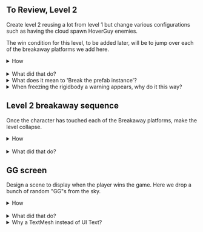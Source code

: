 ## To Review, Level 2

Create level 2 reusing a lot from level 1 but change various configurations such as having the cloud spawn HoverGuy enemies.  

The win condition for this level, to be added later, will be to jump over each of the breakaway platforms we add here.  

<details><summary>How</summary>

Create prefabs from Level 1 to reuse:

 - Open Level1 and create prefabs for:
   - Main Camera
   - Canvas
   - EventSystem
   - 1 Platform (any is fine, we will use this as a starting point in Level2).
   - 1 Ladder
   - EvilCloud
   - LevelController

<br>Start to design level 2 with prefabs from level 1:

 - Open Level2.
 - Delete the Main Camera.
 - Drag in the following prefabs:
   - Main Camera
   - Canvas
   - EventSystem
   - EvilCloud
   - LevelController
     - Level Number: 2
     - Select the Director
 - Add the Platform, Ladder, Hammer prefabs and any new art you would like to include.  
   - Copy / paste as needed to layout the level.
   - Note that it's okay to 'Break the prefab instance' while making changes.
   - Add a **Rigidbody2D** to each of the center platforms.
     - Freeze the Position and Rotation.
 - Add the Mushroom as well.  We are using **spritesheet_jumper_26**.
   - Add **PolygonCollider2D**.
   - Add **Rigidbody2D**:
     - Freeze the Position (X and Y) and Rotation.
    
<img src="https://i.imgur.com/7UiA4df.png" width=300px />

<br>Add a section at the top where the Character cannot enter:

 - Add a Block at the top, we are using **spritesheet_ground_9**.
   - Add **Rigidbody2D**.
     - Freeze the Position and Rotation.
   - Add **BoxCollider2D**.
 - Create a layer 'CharacterOnly':
   - Disable CharacterOnly / Enemy and CharacterOnly / Feet collisions.
   - Assign it to all the blocks at the top and the mushroom.

<img src="https://i.imgur.com/af8Jpj0.png" width=300px />

<br>Add the breakaway sections:

  - Add a Breakaway GameObject and sprite, we are using **spritesheet_jumper_69**.
    - Set to Layer **Floor**.
    - Add **TouchMeToWin**.
    - Add **PolygonCollider2D** for collisions.
    - Add **Rigidbody2D**.
    - Add **BoxCollider2D**, set it as a trigger and size it to capture the area above.

<img src="https://i.imgur.com/vttLU0g.png" width=300px />

<br>Configure the enemy:

 - Drag the HoverGuy prefab into the scene.
   - Rename it "HoverGuy2".
   - Remove the **FadeInThenEnable** component.
   - Enable the **WanderWalkController**:
     - Time Before First Wander: 0
   - Change the **RandomClimbController**
     - Odds of going up: .1
     - Odds of going down: .9
   - Create a new prefab for HoverGuy2 and delete the GameObject.
 - Select the EvilCloud and change the Thing To Spawn to HoverGuy2.

<br>Create the intro Timeline:

 - Select the EvilCloud's sprite GameObject and create a new animation  Animations/**CloudLevel2Entrance**.
   - Record any sequence you'd like.
   - Select Animations/CloudLevel2Entrance and disable looping.
 - Create a 'Timeline' file at Animations/**Level2Entrance**.
 - Select the EvilCloud's sprite GameObject and change the Playable Director's Playable to Level2Entrance.
 - Open the Timeline Editor window:
   - Add an Animation Track for the EvilCloud 
     - Add an Animation Clip for CloudLevel2Entrance.
     - Update the speed if needed.
   - Add Activation Tracks for the Hammers, Ladders, and LevelController.  
     - Time them to start near the end of the animation.
     - And end at the end of the timeline.
   - Then disable the Hammers, Ladders, and LevelController.

<br>Create the outro Timeline:

 - Create a new Scene named Scenes/**YouWin**:
   - Add it to Build Settings.
   - Return to Level2.
 - Create a new animation on the EvilCloud for the end of the game, named Animations/**CloudLevel2Exit**.
 - Create a new Timeline Animations/**Level2Exit** and select it in the Playable Director.
 - Open the Timeline Editor:
   - Create an **Animation Track** for the EvilCloud's CloudLevel2Exit clip.
     - Adjust the speed.
   - Add **TimelineEventPlayable**:
     - Position it to start about half way through the animation.
     - Change the Event Type to End.
   - Add **ChangeScenePlayable**:
      - Position it to start a few seconds after the TimelineEventPlayable began.
      - Change the Scene Name to "YouWin".
 - Select the LevelController and change the End of Level Playable to Level2Exit.
 - Switch the Playable Director back to Level2Entrance.

<hr></details><br>
<details><summary>What did that do?</summary>

Create prefabs from Level 1 to reuse:

We create prefabs to save time creating Level 2. Some of these will be used with the same configurations as used in Level 1, others will be modified specifically for level 2.  

<br>Start to design level 2 with prefabs from level 1:

We construct most of level 2 by reusing GameObjects created for level 1, making customizations where needed. The layout is a lot different from level 1 but we are reusing the same core Platforms.  Level 2 will have a unique win condition, which is why we did not copy that from level 1.

Rigidbody was added to the center platforms and the mushroom.  We then constrain the body, effectively disabling it by default.  This will allow us to turn off the constraints when the player beats the level, causing them to fall to the ground.

<br>Add a section at the top where the Character cannot enter:

The win condition for this level is breaking each of the breakaway blocks.  We don't want you to be able to reach the mushroom as you did in level 1.  Blocks are added to guard the mushroom and a layer is used to allow enemies to pass through but block the player.

The rigidbody is added so this may also fall at the level's end.

<br>Add the breakaway sections:

To beat level 2 you need to jump or walk over each of the breakaway platforms.  

 - The layer floor allows the FloorDetector to work while standing on these platforms.
 - TouchMeToWin counts down the number of breakaway platforms remaining in order to trigger the end of the level.  
 - The polygon collider is used for collisions as entities walk over and for when it's falling.
 - The rigidbody is added so this may fall at the level's end.
 - The box collider is used to detect when the Character is jumping or walking over.

<br>Configure the enemy:

A new prefab was created specifically for level 2.  It's a slight modification to the settings on the HoverGuy we used in level 1.

 - FadeInThenEnable is removed so that the enemy starts moving as soon as it's dropped from the cloud.
 - WanderWalkController removes the initial sleep so it does not always walk right in the beginning.
 - RandomClimbController updates odds so that enemies travel down more often then up.

<br>Create the intro Timeline:

A new Timeline was created for the start of the level.  It's modeled after the Timeline used with level 1. 

 - The cloud is given a new animation to start with for this level.
 - We disable the Hammers, Ladders, and LevelController until the animation is near complete, like we had done with level 1.

<br>Create the outro Timeline:

The Timeline for the end of the level is also modeled after level 1.  

 - The cloud is given a new animation to end with.
 - TimelineEventPlayable broadcasts the end of the level to other interested components.
 - The Timeline ends with ChangeScene, taking us to the YouWin scene.

<hr></details>
<details><summary>What does it mean to 'Break the prefab instance'?</summary>

This dialog sounds more serious than it is.  Breaking the prefab instance means that Unity will no longer tie this GameObject to a prefab - so if the prefab were to change the GameObject will not receive the update.  

The prefab itself is still in-tact and may be used for other objects or scenes.

<hr></details>
<details><summary>When freezing the rigidbody a warning appears, why do it this way?</summary>

When you freeze all constraints on the rigidbody, Unity presents a warning that this may not be an efficient way to achieve your goal of preventing the object from moving.  We have a bit of a unique use case for this case -- we will be removing these constraints once the end of the level is reached, allowing them to fall to the ground.

Alternatively you could have not included the rigidbody at all until the end of the level.  This is style preference, as well as a bit of a performance consideration as there is overhead to having a frozen rigidbody and there is overhead with adding a new component to a GameObject.

<hr></details>


## Level 2 breakaway sequence

Once the character has touched each of the Breakaway platforms, make the level collapse.

<details><summary>How</summary>

Enable physics, causing the level to collapse:

 - Create script Components/Effects/**UnfreezeAndDisablePlatformers**:

```csharp
using UnityEngine;

public class UnfreezeAndDisablePlatformers : MonoBehaviour
{
  protected void OnEnable()
  {
    Rigidbody2D myBody = GetComponent<Rigidbody2D>();
    myBody.constraints = RigidbodyConstraints2D.None;

    PlatformEffector2D effector 
      = GetComponent<PlatformEffector2D>();
    if(effector != null)
    {
      effector.enabled = false;
    }
  }
}
```

 - For each Block guarding the mushroom, each platform in the center (except the bottom platform), and the mushroom:
   - Add **UnfreezeAndDisablePlatformers**.
     - Disable the component.
   - Add **EnableComponentsOnTimelineEvent**:
     - Event: End
     - Component list: UnfreezeAndDisablePlatformers

<br>Breakaway blocks fall when touched:

 - For each breakaway block:
   - Add **UnfreezeAndDisablePlatformers**.
   - Update TouchMeToWin to enable the Unfreeze component.

<hr></details><br>
<details><summary>What did that do?</summary>

Enable physics, causing the level to collapse:

The Timeline which plays when the level ends will enable UnfreezeAndDisablePlatformers.  That component will then:

 - Remove all constraints on the rigidbody, allowing it to fall.
 - Disable the platform effector, if there is one.  This ensures there is no weird behaviour due to the one-way collisions from the platformer effect while the platform itself is falling and spinning.

<br>Breakaway blocks fall when touched:

When the player jumps over one of the breakaway blocks, UnfreezeAndDisablePlatformers is used to cause it to fall.

<hr></details>

## GG screen

Design a scene to display when the player wins the game.  Here we drop a bunch of random "GG"s from the sky.

<details><summary>How</summary>

Configure scene:

 - Open the YouWin scene.
 - Configure the Camera color.
 - Add the GameController prefab.

<br>Create a GG object:

 - Create an Empty GameObject named "GG".
   - Add **TextMesh**:
     - Text: "GG"
     - Font Size: 36
     - Anchor: Middle Center
     - Alignment: Center
   - Add **BoxCollider2D**:
     - Size it tightly around the GG letters.
   - Add **Rigidbody2D**.
   - Add **SuicideIn** and set the time to 30.

<br>Randomize the GG:

 - Create script Components/Effects/**RandomGG**:

```csharp
using UnityEngine;

public class RandomGG : MonoBehaviour
{
  [SerializeField]
  float minScale = .1f;

  [SerializeField]
  float maxScale = .7f;

  protected void OnEnable()
  {
    transform.localScale 
      = Vector3.one * UnityEngine.Random.Range(minScale, maxScale);

    TextMesh text = GetComponent<TextMesh>();
    text.color = UnityEngine.Random.ColorHSV();

    Bounds screenBounds = GameController.instance.screenBounds;
    transform.position = new Vector3(
      UnityEngine.Random.Range(screenBounds.min.x, screenBounds.max.x),
      screenBounds.max.y + 10,
      0);
  }
}
```

 - Add **RandomGG** to the GG GameObject.

<br>Keep the GG in bounds:

 - Create an Empty GameObject and add a **BoxCollider2D**
   - Size and position multiple to guard the screen edges.

<img src="https://i.imgur.com/KI8JXHK.png" width=300px />

<br>Spawn GGs:

- Create Prefabs/**GG** and delete the GameObject.
- Create an Empty GameObject named Spawner.
  - Add **Spawner** component
    - Initial wait time: 0
    - Min time: .1
    - Max time: 1
    - Thing to spawn: GG

<br>Press any key to return to the menu:

 - Create script Components/UI/**AnyKeyToLoadScene**:

```csharp
using UnityEngine;
using UnityEngine.SceneManagement;

public class AnyKeyToLoadScene : MonoBehaviour
{
  [SerializeField]
  string sceneName = "Menu";

  protected void Update()
  {
    if(Input.anyKeyDown)
    {
      SceneManager.LoadScene(sceneName);
    }
  }
}
```

 - Add **AnyKeyToLoadScene** to the Spawner.

<hr></details><br>
<details><summary>What did that do?</summary>

Configure scene:

The YouWin scene is given a black background.  The GameController is added so that components can get the screen bounds from it, it's a DontDestroyOnLoad component but added here to ease testing.  

<br>Create a GG object:

A GameObject is created to display "GG".  We size it too large to start and will scale it down.  A box collider surrounds the letters so we can drop a bunch and have them bounce off each other.  The rigidbody enables gravity.  Suicide in destroys the GG after 30 seconds, ensuring there is always some movement on the screen.

<br>Randomize the GG:

RandomGG will, when the GameObject is first added to the scene:

  - Pick a new random size, always smaller than the original (to ensure a crisp font).
  - Pick a random color.
  - Pick a random position which is a bit above the screen.

<br>Keep the GG in bounds:

Invisible bumpers were added off screen in order to get the GG objects to collect on screen.  They will bounce around a bit and some GGs will be completely off screen, but most should be visible.

<br>Spawn GGs:

The Spawner component used in our levels was reused here to spawn GGs.  The position of the Spawner does not matter as the RandomGG script will override the GameObject's position.  The time between spawns was greatly reduced, giving a pretty steady stream of GGs falling.

<br>Press any key to return to the menu:

Each update, the AnyKeyToLoadScene script checks if any key was pressed that frame.  We check AnyKeyDown instead of AnyKey so that the player does not accidentally skip the GG scene entirely.

This script could have been added to any GameObject in the world, using the Spawner was an arbitrary choice.

<hr></details>
<details><summary>Why a TextMesh instead of UI Text?</summary>

UI Text does not work with physics.  It's intended to be used on a Canvas and not have any interaction with objects in the world.  

Text Mesh can be added to a GameObject, allowing you to add a rigidbody for gravity and a collider to get them bouncing around.  Note that features built for the UI Text component, for example the Outline component, are not compatible with the Text Mesh.

<hr></details>

